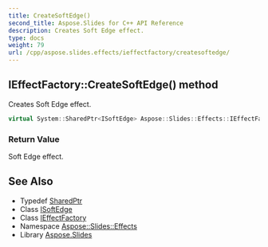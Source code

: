 ```yaml
---
title: CreateSoftEdge()
second_title: Aspose.Slides for C++ API Reference
description: Creates Soft Edge effect.
type: docs
weight: 79
url: /cpp/aspose.slides.effects/ieffectfactory/createsoftedge/
---
```

## IEffectFactory::CreateSoftEdge() method


Creates Soft Edge effect.

```cpp
virtual System::SharedPtr<ISoftEdge> Aspose::Slides::Effects::IEffectFactory::CreateSoftEdge()=0
```


### Return Value

Soft Edge effect.

## See Also

* Typedef [SharedPtr](../../system/sharedptr/)
* Class [ISoftEdge](../isoftedge/)
* Class [IEffectFactory](./)
* Namespace [Aspose::Slides::Effects](../)
* Library [Aspose.Slides](../../)